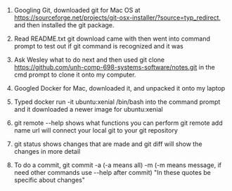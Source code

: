 1.	Googling Git, downloaded git for Mac OS
	at https://sourceforge.net/projects/git-osx-installer/?source=typ_redirect, 
	and then installed the git package.

2.	Read README.txt git download came with then 
	went into command prompt to test out if git 
	command is recognized and it was

3.	Ask Wesley what to do next and then 
	used git clone https://github.com/unh-comp-698-systems-software/notes.git 
	in the cmd prompt to clone it onto my computer.
	
4. Googled Docker for Mac, downloaded it, and unpacked it onto my laptop

5. Typed docker run -it ubuntu:xenial /bin/bash into the command prompt and it 
	downloaded a newer image for ubuntu:xenial
	
6. git remote --help shows what functions you can perform 
   git remote add name url will connect your local git to your git repository
   
7. git status shows changes that are made and git diff will show the changes in more detail

8. To do a commit, git commit -a (-a means all) -m (-m means message, if need other
   commands use --help after commit) "In these quotes be specific about changes"
